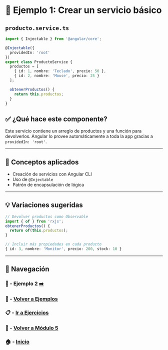 # 🧪 Ejemplo 1: Crear un servicio básico

## `producto.service.ts`
```ts
import { Injectable } from '@angular/core';

@Injectable({
  providedIn: 'root'
})
export class ProductoService {
  productos = [
    { id: 1, nombre: 'Teclado', precio: 50 },
    { id: 2, nombre: 'Mouse', precio: 25 }
  ];

  obtenerProductos() {
    return this.productos;
  }
}
```

## ✅ ¿Qué hace este componente?
Este servicio contiene un arreglo de productos y una función para devolverlos. Angular lo provee automáticamente a toda la app gracias a `providedIn: 'root'`.

---

## 🧠 Conceptos aplicados
- Creación de servicios con Angular CLI
- Uso de `@Injectable`
- Patrón de encapsulación de lógica

---

## 💡 Variaciones sugeridas
```ts
// Devolver productos como Observable
import { of } from 'rxjs';
obtenerProductos() {
  return of(this.productos);
}
```

```ts
// Incluir más propiedades en cada producto
{ id: 3, nombre: 'Monitor', precio: 200, stock: 10 }
```

---

## 🔁 Navegación

### 🧪 - Ejemplo 2 [➡️](./Ejemplo_2.md)

### 🧪 - [Volver a Ejemplos](../README.md)

### 📋 - [Ir a Ejercicios](../../Ejercicios/README.md)

### 📘 - [Volver a Módulo 5](../../Modulo_5.md)

### 🏠 - [Inicio](../../../README.md)
